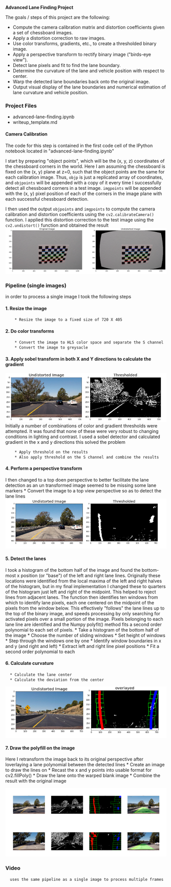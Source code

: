 **Advanced Lane Finding Project**

The goals / steps of this project are the following:

* Compute the camera calibration matrix and distortion coefficients given a set of chessboard images.
* Apply a distortion correction to raw images.
* Use color transforms, gradients, etc., to create a thresholded binary image.
* Apply a perspective transform to rectify binary image ("birds-eye view").
* Detect lane pixels and fit to find the lane boundary.
* Determine the curvature of the lane and vehicle position with respect to center.
* Warp the detected lane boundaries back onto the original image.
* Output visual display of the lane boundaries and numerical estimation of lane curvature and vehicle position.

### Project Files 
* advanced-lane-finding.ipynb
* writeup_template.md

#### Camera Calibration

The code for this step is contained in the first code cell of the IPython notebook located in "advanced-lane-finding.ipynb" 

I start by preparing "object points", which will be the (x, y, z) coordinates of the chessboard corners in the world. Here I am assuming the chessboard is fixed on the (x, y) plane at z=0, such that the object points are the same for each calibration image.  Thus, `objp` is just a replicated array of coordinates, and `objpoints` will be appended with a copy of it every time I successfully detect all chessboard corners in a test image.  `imgpoints` will be appended with the (x, y) pixel position of each of the corners in the image plane with each successful chessboard detection.  

I then used the output `objpoints` and `imgpoints` to compute the camera calibration and distortion coefficients using the `cv2.calibrateCamera()` function.  I applied this distortion correction to the test image using the `cv2.undistort()` function and obtained the result
![png](./output_images/cameracalibration.png)
### Pipeline (single images)
in order to process a single image I took the following steps 
  #### 1. Resize the image 
        * Resize the image to a fixed size of 720 X 405
  #### 2. Do color transforms 
        * Convert the image to HLS color space and separate the S channel
        * Convert the image to greysacle
  #### 3. Apply sobel transform in both X and Y directions to calculate the gradient
  ![Alt text](https://github.com/origamyllc/Advanced-Lane-Finding-P4-/blob/master/Screen%20Shot%202017-07-09%20at%2011.58.52%20PM.png)
 Initially a number of combinations of color and gradient thresholds were attempted. It was found that none of these were very robust to changing conditions in lighting and contrast. I used a sobel detector and calculated gradient in the x and y directions this solved the problem 
 
        * Apply threshold on the results  
        * Also apply threshold on the S channel and combine the results 

  #### 4. Perform a perspective transform 
  I then changed to a top doen perspective to better facilitate the lane detection as an un transformed image seemed to be missing some lane markers
        * Convert the image to a top view perspective so as to detect the lane lines 
  ![Alt text](https://github.com/origamyllc/Advanced-Lane-Finding-P4-/blob/master/Screen%20Shot%202017-07-09%20at%2011.59.00%20PM.png)      
        
  #### 5. Detect the lanes 
 I took a histogram of the bottom half of the image and found the bottom-most x position (or "base") of the left and right lane lines. Originally these locations were identified from the local maxima of the left and right halves of the histogram, but in my final implementation I changed these to quarters of the histogram just left and right of the midpoint. This helped to reject lines from adjacent lanes. The function then identifies ten windows from which to identify lane pixels, each one centered on the midpoint of the pixels from the window below. This effectively "follows" the lane lines up to the top of the binary image, and speeds processing by only searching for activated pixels over a small portion of the image. Pixels belonging to each lane line are identified and the Numpy polyfit() method fits a second order polynomial to each set of pixels.
       * Take a histogram of the bottom half of the image
       * Choose the number of sliding windows
       * Set height of windows
       * Step through the windows one by one
       * Identify window boundaries in x and y (and right and left)
       * Extract left and right line pixel positions
       * Fit a second order polynomial to each

 #### 6.  Calculate curvature
      * Calculate the lane center 
      * Calculate the deviation from the center
![Alt text](https://github.com/origamyllc/Advanced-Lane-Finding-P4-/blob/master/Screen%20Shot%202017-07-12%20at%205.52.37%20PM.png)
  #### 7. Draw the polyfill on the image 
  Here I retransform the image back to its original perspective after loverlaying a lane polynomial between the detected lines
       * Create an image to draw the lines on
       * Recast the x and y points into usable format for cv2.fillPoly()
       * Draw the lane onto the warped blank image
       * Combine the result with the original image
       
  ![png](./output_images/lanedetection.png)
### Video 
      uses the same pipeline as a single image to process multiple frames 
